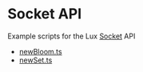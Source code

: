 # Socket API 

Example scripts for the Lux [Socket](https://docs.lux.network/build/luxgo-apis/exchange-chain-x-chain-api#events) API

* [newBloom.ts](./newBloom.ts)
* [newSet.ts](./newSet.ts)
